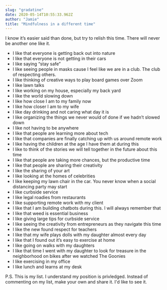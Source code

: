 ```yaml
---
slug: "gradatine"
date: 2020-05-14T10:55:33.962Z
author: "Jamie"
title: "Mindfulness in a different time"
---
```


I know it’s easier said than done, but try to relish this time. There will never be another one like it.

<!-- end -->

- I like that everyone is getting back out into nature
- I like that everyone is not getting in their cars
- I like saying “stay safe”
- I like seeing people in masks cause I feel like we are in a club. The club of respecting others.
- I like thinking of creative ways to play board games over Zoom
- I like lawn talks
- I like working on my house, especially my back yard
- I like the world slowing down
- I like how close I am to my family now
- I like how closer I am to my wife
- I like day drinking and not caring what day it is
- I like organizing the things we never would of done if we hadn’t slowed down
- I like not having to be anywhere
- I like that people are learning more about tech
- I like that companies are finally catching up with us around remote work
- I like having the children at the age I have them at during this
- I like to think of the stories we will tell together in the future about this time
- I like that people are taking more chances, but the productive time
- I like that people are sharing their creativity
- I like the sharing of your art
- I like looking at the homes of celebrities
- I like keeping my lawn chair in the car. You never know when a social distancing party may start
- I like curbside service
- I like legal roadies from restaurants
- I like supporting remote work with my client
- I like that I am building chatbots during this. I will always remember that
- I like that weed is essential business
- I like giving large tips for curbside service
- I like seeing the creativity from entrepreneurs as they navigate this time
- I like the new found respect for teachers
- I like that my wife plays dolls with my daughter almost every day
- I like that I found out it’s easy to exercise at home
- I like going on walks with my daughters
- I like that time I went with my daughter to look for treasure in the neighborhood on bikes after we watched The Goonies
- I like exercising in my office
- I like lunch and learns at my desk

P.S. This is my list. I understand my position is privledged. Instead of commenting on my list, make your own and share it. I'd like to see it.
